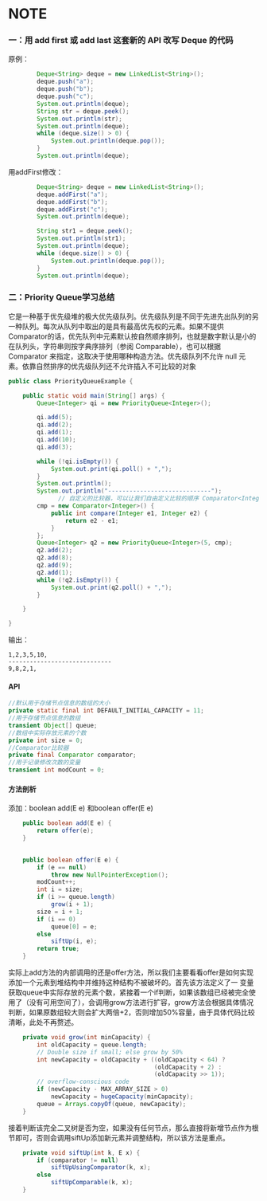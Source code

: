 # NOTE
### 一：用 add first 或 add last 这套新的 API 改写 Deque 的代码
原例：
```java
        Deque<String> deque = new LinkedList<String>(); 
        deque.push("a"); 
        deque.push("b"); 
        deque.push("c"); 
        System.out.println(deque); 
        String str = deque.peek(); 
        System.out.println(str); 
        System.out.println(deque); 
        while (deque.size() > 0) {   
            System.out.println(deque.pop()); 
        } 
        System.out.println(deque); 
```
用addFirst修改：
```java
        Deque<String> deque = new LinkedList<String>(); 
        deque.addFirst("a");
        deque.addFirst("b");
        deque.addFirst("c");
        System.out.println(deque);

        String str1 = deque.peek();
        System.out.println(str1);
        System.out.println(deque);
        while (deque.size() > 0) {
            System.out.println(deque.pop());
        }
        System.out.println(deque);
```


  


### 二：Priority Queue学习总结
它是一种基于优先级堆的极大优先级队列。优先级队列是不同于先进先出队列的另一种队列。每次从队列中取出的是具有最高优先权的元素。如果不提供Comparator的话，优先队列中元素默认按自然顺序排列，也就是数字默认是小的在队列头，字符串则按字典序排列（参阅 Comparable），也可以根据 Comparator 来指定，这取决于使用哪种构造方法。优先级队列不允许 null 元素。依靠自然排序的优先级队列还不允许插入不可比较的对象
```java
public class PriorityQueueExample {

	public static void main(String[] args) {
		Queue<Integer> qi = new PriorityQueue<Integer>();

		qi.add(5);
		qi.add(2);
		qi.add(1);
		qi.add(10);
		qi.add(3);

		while (!qi.isEmpty()) {
			System.out.print(qi.poll() + ",");
		}
		System.out.println();
		System.out.println("-----------------------------");
              // 自定义的比较器，可以让我们自由定义比较的顺序 Comparator<Integer> cmp;
		cmp = new Comparator<Integer>() { 
			public int compare(Integer e1, Integer e2) {
				return e2 - e1;
			}
		};
		Queue<Integer> q2 = new PriorityQueue<Integer>(5, cmp);
		q2.add(2);
		q2.add(8);
		q2.add(9);
		q2.add(1);
		while (!q2.isEmpty()) {
			System.out.print(q2.poll() + ",");
		}

	}

}
```
输出：
```text
1,2,3,5,10,
-----------------------------
9,8,2,1,
```
#### API
```java
//默认用于存储节点信息的数组的大小
private static final int DEFAULT_INITIAL_CAPACITY = 11;
//用于存储节点信息的数组
transient Object[] queue;
//数组中实际存放元素的个数
private int size = 0;
//Comparator比较器
private final Comparator comparator;
//用于记录修改次数的变量
transient int modCount = 0;
```
#### 方法剖析
添加：boolean add(E e) 和boolean offer(E e)

```java
    public boolean add(E e) {
        return offer(e);
    }

   
    public boolean offer(E e) {
        if (e == null)
            throw new NullPointerException();
        modCount++;
        int i = size;
        if (i >= queue.length)
            grow(i + 1);
        size = i + 1;
        if (i == 0)
            queue[0] = e;
        else
            siftUp(i, e);
        return true;
    }
```
实际上add方法的内部调用的还是offer方法，所以我们主要看看offer是如何实现添加一个元素到堆结构中并维持这种结构不被破坏的。首先该方法定义了一 变量获取queue中实际存放的元素个数，紧接着一个if判断，如果该数组已经被完全使用了（没有可用空间了），会调用grow方法进行扩容，grow方法会根据具体情况判断，如果原数组较大则会扩大两倍+2，否则增加50%容量，由于具体代码比较清晰，此处不再赘述。
```java
    private void grow(int minCapacity) {
        int oldCapacity = queue.length;
        // Double size if small; else grow by 50%
        int newCapacity = oldCapacity + ((oldCapacity < 64) ?
                                         (oldCapacity + 2) :
                                         (oldCapacity >> 1));
        // overflow-conscious code
        if (newCapacity - MAX_ARRAY_SIZE > 0)
            newCapacity = hugeCapacity(minCapacity);
        queue = Arrays.copyOf(queue, newCapacity);
    }
```
接着判断该完全二叉树是否为空，如果没有任何节点，那么直接将新增节点作为根节即可，否则会调用siftUp添加新元素并调整结构，所以该方法是重点。
```java
    private void siftUp(int k, E x) {
        if (comparator != null)
            siftUpUsingComparator(k, x);
        else
            siftUpComparable(k, x);
    }
```